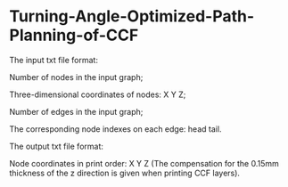 # Turning-Angle-Optimized-Path-Planning-of-CCF

The input txt file format:

Number of nodes in the input graph;

Three-dimensional coordinates of nodes: X Y Z;

Number of edges in the input graph;

The corresponding node indexes on each edge: head tail.





The output txt file format:

Node coordinates in print order: X Y Z (The compensation for the 0.15mm thickness of the z direction is given when printing CCF layers).
